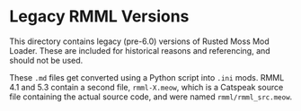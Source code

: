 # Legacy RMML Versions

This directory contains legacy (pre-6.0) versions of Rusted Moss Mod Loader. These are included for historical reasons and referencing, and should not be used.

These `.md` files get converted using a Python script into `.ini` mods. RMML 4.1 and 5.3 contain a second file, `rmml-X.meow`, which is a Catspeak source file containing the actual source code, and were named `rmml/rmml_src.meow`.
